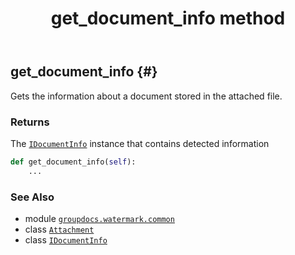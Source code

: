 ﻿---
title: get_document_info method
second_title: GroupDocs.Watermark for Python via .NET API References
description: 
type: docs
url: /python-net/groupdocs.watermark.common/attachment/get_document_info/
is_root: false
weight: 30
---

## get_document_info {#}

Gets the information about a document stored in the attached file.


### Returns 


The [`IDocumentInfo`](/watermark/python-net/groupdocs.watermark.common/idocumentinfo) instance that contains detected information


```python
def get_document_info(self):
    ...
```





### See Also
* module [`groupdocs.watermark.common`](../../)
* class [`Attachment`](/watermark/python-net/groupdocs.watermark.common/attachment)
* class [`IDocumentInfo`](/watermark/python-net/groupdocs.watermark.common/idocumentinfo)
